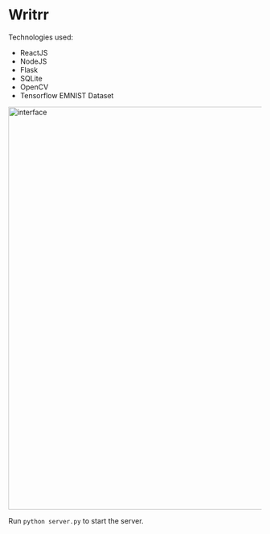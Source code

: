 # Writrr

Technologies  used: 

* ReactJS 
* NodeJS
* Flask
* SQLite
* OpenCV
* Tensorflow EMNIST Dataset

<img src="https://imgur.com/a/7ukahqR.png" alt="interface" width="800"/>

Run `python server.py` to start the server.
